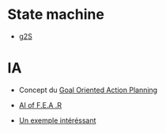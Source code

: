 
# State machine

+ [g2S](https://github.com/KirrimK/graph2strat/)

# IA

+ Concept du [Goal Oriented Action Planning](https://www.youtube.com/watch?v=nEnNtiumgII)
+ [AI of F.E.A .R](https://www.youtube.com/watch?v=PaOLBOuyswI)

+ [Un exemple intéréssant](https://github.com/cvra/goap-cpp)

